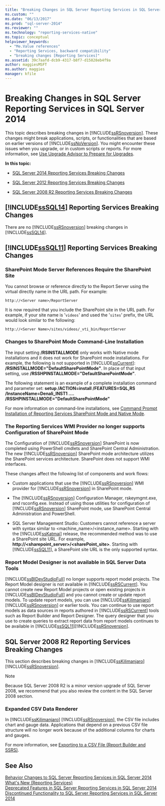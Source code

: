 ```yaml
---
title: "Breaking Changes in SQL Server Reporting Services in SQL Server 2014 | Microsoft Docs"
ms.custom: ""
ms.date: "06/13/2017"
ms.prod: "sql-server-2014"
ms.reviewer: ""
ms.technology: "reporting-services-native"
ms.topic: conceptual
helpviewer_keywords: 
  - "Me.Value references"
  - "Reporting Services, backward compatibility"
  - "breaking changes [Reporting Services]"
ms.assetid: 39c7aafd-dcb9-4317-b8f7-d15828eb4f9a
author: maggiesMSFT
ms.author: maggies
manager: kfile
---
```

# Breaking Changes in SQL Server Reporting Services in SQL Server 2014
  This topic describes breaking changes in [!INCLUDE[ssRSnoversion](../includes/ssrsnoversion-md.md)]. These changes might break applications, scripts, or functionalities that are based on earlier versions of [!INCLUDE[ssNoVersion](../includes/ssnoversion-md.md)]. You might encounter these issues when you upgrade, or in custom scripts or reports. For more information, see [Use Upgrade Advisor to Prepare for Upgrades](../sql-server/install/use-upgrade-advisor-to-prepare-for-upgrades.md).  
  
 **In this topic:**  
  
-   [SQL Server 2014 Reporting Services Breaking Changes](#bkmk_sql14)  
  
-   [SQL Server 2012 Reporting Services Breaking Changes](#bkmk_rc0)  
  
-   [SQL Server 2008 R2 Reporting Services Breaking Changes](#bkmk_kj)  
  
##  <a name="bkmk_sql14"></a> [!INCLUDE[ssSQL14](../includes/sssql14-md.md)] Reporting Services Breaking Changes  
 There are no [!INCLUDE[ssRSnoversion](../includes/ssrsnoversion-md.md)] breaking changes in [!INCLUDE[ssSQL14](../includes/sssql14-md.md)].  
  
##  <a name="bkmk_rc0"></a> [!INCLUDE[ssSQL11](../includes/sssql11-md.md)] Reporting Services Breaking Changes  
  
### SharePoint Mode Server References Require the SharePoint Site  
 You cannot browse or reference directly to the Report Server using the virtual directly name in the URL path. For example:  
  
 `http://<Server name>/ReportServer`  
  
 It is now required that you include the SharePoint site in the URL path. For example, if your site name is '`videos`' and used the '`sites`' prefix, the URL would look similar to the following:  
  
 `http://<Server Name>/sites/videos/_vti_bin/ReportServer`  
  
### Changes to SharePoint Mode Command-Line Installation  
 The input setting **/RSINSTALLMODE** only works with Native mode installations and it does not work for SharePoint mode installations. For example, the following is not supported in [!INCLUDE[ssCurrent](../includes/sscurrent-md.md)]: **/RSINSTALLMODE="DefaultSharePointMode"**. In place of that input setting, use **/RSSHPINSTALLMODE="DefaultSharePointMode"**.  
  
 The following statement is an example of a complete installation command and parameter set: **setup /ACTION=install /FEATURES=SQL,RS /InstanceName=Denali_INST1 .... /RSSHPINSTALLMODE="DefaultSharePointMode"**  
  
 For more information on command-line installations, see [Command Prompt Installation of Reporting Services SharePoint Mode and Native Mode](install-windows/install-reporting-services-at-the-command-prompt.md).  
  
### The Reporting Services WMI Provider no longer supports Configuration of SharePoint Mode  
 The Configuration of [!INCLUDE[ssRSnoversion](../includes/ssrsnoversion-md.md)] SharePoint is now completed using PowerShell cmdlets and SharePoint Central Administration. The new [!INCLUDE[ssRSnoversion](../includes/ssrsnoversion-md.md)] SharePoint mode architecture utilizes the SharePoint services architecture. SharePoint does not support WMI interfaces.  
  
 These changes affect the following list of components and work flows:  
  
-   Custom applications that use the [!INCLUDE[ssRSnoversion](../includes/ssrsnoversion-md.md)] WMI provider for [!INCLUDE[ssRSnoversion](../includes/ssrsnoversion-md.md)] in SharePoint mode.  
  
-   The [!INCLUDE[ssRSnoversion](../includes/ssrsnoversion-md.md)] Configuration Manager, rskeymgmt.exe, and rsconfig.exe. Instead of using those utilities for configuration of [!INCLUDE[ssRSnoversion](../includes/ssrsnoversion-md.md)] SharePoint mode, use SharePoint Central Administration and PowerShell.  
  
-   SQL Server Management Studio: Customers cannot reference a server with syntax similar to <machine_name>/<instance_name>. Starting with the [!INCLUDE[ssKatmai](../includes/sskatmai-md.md)] release, the recommended method was to use a SharePoint site URL. For example, **http://<sharepoint_server>/<sharePoint_site>**. Starting with [!INCLUDE[ssSQL11](../includes/sssql11-md.md)], a SharePoint site URL is the only supported syntax.  
  
### Report Model Designer is not available in SQL Server Data Tools  
 [!INCLUDE[ssBIDevStudioFull](../includes/ssbidevstudiofull-md.md)] no longer supports report model projects. The Report Model designer is not available in [!INCLUDE[ssRSCurrent](../includes/ssrscurrent-md.md)]. You cannot create new Report Model projects or open existing projects in [!INCLUDE[ssBIDevStudioFull](../includes/ssbidevstudiofull-md.md)] and you cannot create or update report models. To update report models, you can use [!INCLUDE[ssKilimanjaro](../includes/sskilimanjaro-md.md)][!INCLUDE[ssRSnoversion](../includes/ssrsnoversion-md.md)] or earlier tools. You can continue to use report models as data sources in reports authored in [!INCLUDE[ssRSCurrent](../includes/ssrscurrent-md.md)] tools such as Report Builder and Report Designer. The query designer that you use to create queries to extract report data from report models continues to be available in [!INCLUDE[ssSQL11](../includes/sssql11-md.md)][!INCLUDE[ssRSnoversion](../includes/ssrsnoversion-md.md)].  
  
##  <a name="bkmk_kj"></a> SQL Server 2008 R2 Reporting Services Breaking Changes  
 This section describes breaking changes in [!INCLUDE[ssKilimanjaro](../includes/sskilimanjaro-md.md)] [!INCLUDE[ssRSnoversion](../includes/ssrsnoversion-md.md)].  
  
> [!NOTE]  
>  Because SQL Server 2008 R2 is a minor version upgrade of SQL Server 2008, we recommend that you also review the content in the SQL Server 2008 section.  
  
### Expanded CSV Data Renderer  
 In [!INCLUDE[ssKilimanjaro](../includes/sskilimanjaro-md.md)] [!INCLUDE[ssRSnoversion](../includes/ssrsnoversion-md.md)], the CSV file includes chart and gauge data. Applications that depend on a previous CSV file structure will no longer work because of the additional columns for charts and gauges.  
  
 For more information, see [Exporting to a CSV File &#40;Report Builder and SSRS&#41;](report-builder/exporting-to-a-csv-file-report-builder-and-ssrs.md).  
  
## See Also  
 [Behavior Changes to SQL Server Reporting Services  in SQL Server 2014](behavior-changes-to-sql-server-reporting-services-in-sql-server-2016.md)   
 [What's New &#40;Reporting Services&#41;](what-s-new-reporting-services.md)   
 [Deprecated Features in SQL Server Reporting Services in SQL Server 2014](deprecated-features-in-sql-server-reporting-services-ssrs.md)   
 [Discontinued Functionality to SQL Server Reporting Services in SQL Server 2014](discontinued-functionality-to-sql-server-reporting-services-in-sql-server.md)  
  
  
